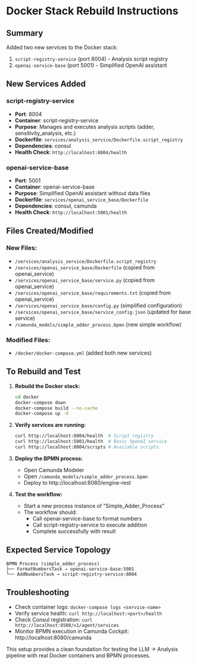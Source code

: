 # Docker Stack Rebuild Instructions

## Summary
Added two new services to the Docker stack:
1. `script-registry-service` (port 8004) - Analysis script registry
2. `openai-service-base` (port 5001) - Simplified OpenAI assistant

## New Services Added

### script-registry-service
- **Port**: 8004  
- **Container**: script-registry-service
- **Purpose**: Manages and executes analysis scripts (adder, sensitivity_analysis, etc.)
- **Dockerfile**: `services/analysis_service/Dockerfile.script_registry`
- **Dependencies**: consul
- **Health Check**: `http://localhost:8004/health`

### openai-service-base  
- **Port**: 5001
- **Container**: openai-service-base
- **Purpose**: Simplified OpenAI assistant without data files
- **Dockerfile**: `services/openai_service_base/Dockerfile`
- **Dependencies**: consul, camunda
- **Health Check**: `http://localhost:5001/health`

## Files Created/Modified

### New Files:
- `/services/analysis_service/Dockerfile.script_registry`
- `/services/openai_service_base/Dockerfile` (copied from openai_service)
- `/services/openai_service_base/service.py` (copied from openai_service)
- `/services/openai_service_base/requirements.txt` (copied from openai_service)
- `/services/openai_service_base/config.py` (simplified configuration)
- `/services/openai_service_base/service_config.json` (updated for base service)
- `/camunda_models/simple_adder_process.bpmn` (new simple workflow)

### Modified Files:
- `/docker/docker-compose.yml` (added both new services)

## To Rebuild and Test

1. **Rebuild the Docker stack:**
   ```bash
   cd docker
   docker-compose down
   docker-compose build --no-cache
   docker-compose up -d
   ```

2. **Verify services are running:**
   ```bash
   curl http://localhost:8004/health  # Script registry
   curl http://localhost:5001/health  # Basic OpenAI service
   curl http://localhost:8004/scripts # Available scripts
   ```

3. **Deploy the BPMN process:**
   - Open Camunda Modeler
   - Open `/camunda_models/simple_adder_process.bpmn`
   - Deploy to http://localhost:8080/engine-rest

4. **Test the workflow:**
   - Start a new process instance of "Simple_Adder_Process"
   - The workflow should:
     - Call openai-service-base to format numbers
     - Call script-registry-service to execute addition
     - Complete successfully with result

## Expected Service Topology

```
BPMN Process (simple_adder_process)
├── FormatNumbersTask → openai-service-base:5001
└── AddNumbersTask → script-registry-service:8004
```

## Troubleshooting

- Check container logs: `docker-compose logs <service-name>`
- Verify service health: `curl http://localhost:<port>/health`
- Check Consul registration: `curl http://localhost:8500/v1/agent/services`
- Monitor BPMN execution in Camunda Cockpit: http://localhost:8080/camunda

This setup provides a clean foundation for testing the LLM → Analysis pipeline with real Docker containers and BPMN processes.
